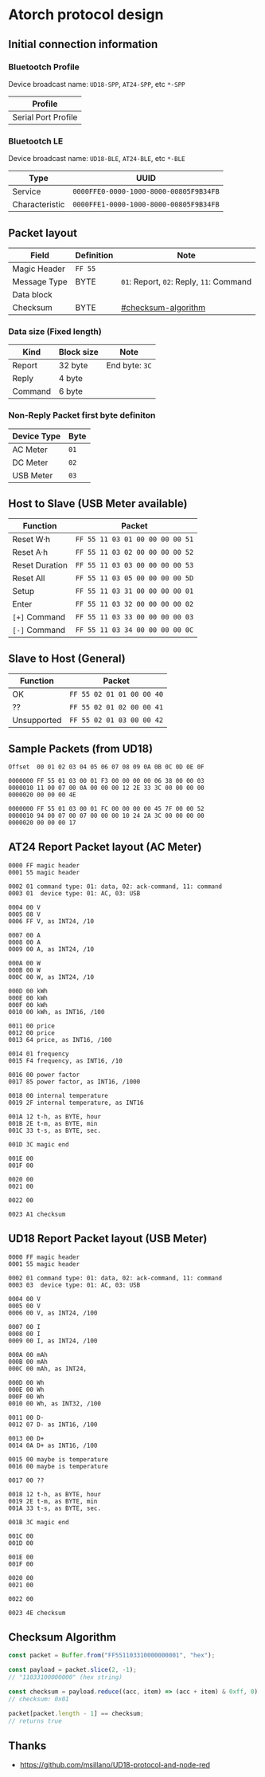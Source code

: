 ﻿# Atorch protocol design

## Initial connection information

### Bluetootch Profile

Device broadcast name: `UD18-SPP`, `AT24-SPP`, etc `*-SPP`

| Profile             |
| ------------------- |
| Serial Port Profile |

### Bluetootch LE

Device broadcast name: `UD18-BLE`, `AT24-BLE`, etc `*-BLE`

| Type           | UUID                                   |
| -------------- | -------------------------------------- |
| Service        | `0000FFE0-0000-1000-8000-00805F9B34FB` |
| Characteristic | `0000FFE1-0000-1000-8000-00805F9B34FB` |

## Packet layout

| Field        | Definition | Note                                       |
| ------------ | ---------- | ------------------------------------------ |
| Magic Header | `FF 55`    |                                            |
| Message Type | BYTE       | `01`: Report, `02`: Reply, `11`: Command   |
| Data block   |            |                                            |
| Checksum     | BYTE       | [#checksum-algorithm](#checksum-algorithm) |

### Data size (Fixed length)

| Kind    | Block size | Note           |
| ------- | ---------- | -------------- |
| Report  | 32 byte    | End byte: `3C` |
| Reply   | 4 byte     |                |
| Command | 6 byte     |                |

### **Non-Reply Packet** first byte definiton

| Device Type | Byte |
| ----------- | ---- |
| AC Meter    | `01` |
| DC Meter    | `02` |
| USB Meter   | `03` |

## Host to Slave (USB Meter available)

| Function       | Packet                          |
| -------------- | ------------------------------- |
| Reset W·h      | `FF 55 11 03 01 00 00 00 00 51` |
| Reset A·h      | `FF 55 11 03 02 00 00 00 00 52` |
| Reset Duration | `FF 55 11 03 03 00 00 00 00 53` |
| Reset All      | `FF 55 11 03 05 00 00 00 00 5D` |
| Setup          | `FF 55 11 03 31 00 00 00 00 01` |
| Enter          | `FF 55 11 03 32 00 00 00 00 02` |
| `[+]` Command  | `FF 55 11 03 33 00 00 00 00 03` |
| `[-]` Command  | `FF 55 11 03 34 00 00 00 00 0C` |

## Slave to Host (General)

| Function    | Packet                    |
| ----------- | ------------------------- |
| OK          | `FF 55 02 01 01 00 00 40` |
| ??          | `FF 55 02 01 02 00 00 41` |
| Unsupported | `FF 55 02 01 03 00 00 42` |

## Sample Packets (from UD18)

```plain
Offset  00 01 02 03 04 05 06 07 08 09 0A 0B 0C 0D 0E 0F

0000000 FF 55 01 03 00 01 F3 00 00 00 00 06 38 00 00 03
0000010 11 00 07 00 0A 00 00 00 12 2E 33 3C 00 00 00 00
0000020 00 00 00 4E

0000000 FF 55 01 03 00 01 FC 00 00 00 00 45 7F 00 00 52
0000010 94 00 07 00 07 00 00 00 10 24 2A 3C 00 00 00 00
0000020 00 00 00 17
```

## AT24 Report Packet layout (AC Meter)

```plain
0000 FF magic header
0001 55 magic header

0002 01 command type: 01: data, 02: ack-command, 11: command
0003 01  device type: 01: AC, 03: USB

0004 00 V
0005 08 V
0006 FF V, as INT24, /10

0007 00 A
0008 00 A
0009 00 A, as INT24, /10

000A 00 W
000B 00 W
000C 00 W, as INT24, /10

000D 00 kWh
000E 00 kWh
000F 00 kWh
0010 00 kWh, as INT16, /100

0011 00 price
0012 00 price
0013 64 price, as INT16, /100

0014 01 frequency
0015 F4 frequency, as INT16, /10

0016 00 power factor
0017 85 power factor, as INT16, /1000

0018 00 internal temperature
0019 2F internal temperature, as INT16

001A 12 t-h, as BYTE, hour
001B 2E t-m, as BYTE, min
001C 33 t-s, as BYTE, sec.

001D 3C magic end

001E 00
001F 00

0020 00
0021 00

0022 00

0023 A1 checksum
```

## UD18 Report Packet layout (USB Meter)

```plain
0000 FF magic header
0001 55 magic header

0002 01 command type: 01: data, 02: ack-command, 11: command
0003 03  device type: 01: AC, 03: USB

0004 00 V
0005 00 V
0006 00 V, as INT24, /100

0007 00 I
0008 00 I
0009 00 I, as INT24, /100

000A 00 mAh
000B 00 mAh
000C 00 mAh, as INT24,

000D 00 Wh
000E 00 Wh
000F 00 Wh
0010 00 Wh, as INT32, /100

0011 00 D-
0012 07 D- as INT16, /100

0013 00 D+
0014 0A D+ as INT16, /100

0015 00 maybe is temperature
0016 00 maybe is temperature

0017 00 ??

0018 12 t-h, as BYTE, hour
0019 2E t-m, as BYTE, min
001A 33 t-s, as BYTE, sec.

001B 3C magic end

001C 00
001D 00

001E 00
001F 00

0020 00
0021 00

0022 00

0023 4E checksum
```

## Checksum Algorithm

```javascript
const packet = Buffer.from("FF551103310000000001", "hex");

const payload = packet.slice(2, -1);
// "11033100000000" (hex string)

const checksum = payload.reduce((acc, item) => (acc + item) & 0xff, 0) ^ 0x44;
// checksum: 0x01

packet[packet.length - 1] == checksum;
// returns true
```

## Thanks

- <https://github.com/msillano/UD18-protocol-and-node-red>
